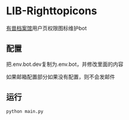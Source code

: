 # LIB-Righttopicons
[有兽档案馆](https://youshou.wiki)用户页权限图标维护bot

## 配置

把.env.bot.dev复制为.env.bot，并修改里面的内容

如果邮箱配置部分如果没有配置，则不会发邮件

## 运行

```
python main.py
```

